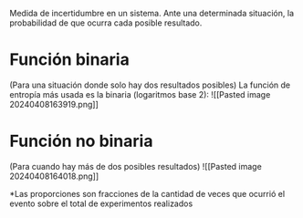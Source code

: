 Medida de incertidumbre en un sistema. Ante una determinada situación, la probabilidad de que ocurra cada posible resultado. 

# Función binaria
(Para una situación donde solo hay dos resultados posibles)
La función de entropía más usada es la binaria (logaritmos base 2):
![[Pasted image 20240408163919.png]]

# Función no binaria
(Para cuando hay más de dos posibles resultados)
![[Pasted image 20240408164018.png]]

*Las proporciones son fracciones de la cantidad de veces que ocurrió el evento sobre el total de experimentos realizados